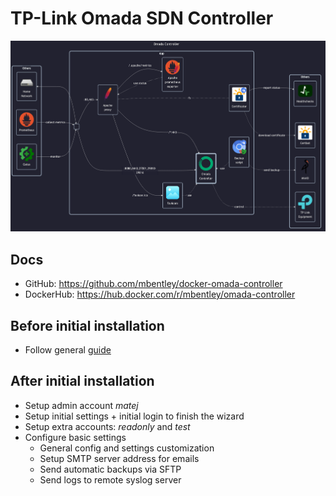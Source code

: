 # TP-Link Omada SDN Controller

![diagram](../../docs/diagrams/out/apps/omadacontroller.png)

## Docs

- GitHub: <https://github.com/mbentley/docker-omada-controller>
- DockerHub: <https://hub.docker.com/r/mbentley/omada-controller>

## Before initial installation

- Follow general [guide](../../docs/Checklist%20for%20new%20docker-apps.md)

## After initial installation

- Setup admin account _matej_
- Setup initial settings + initial login to finish the wizard
- Setup extra accounts: _readonly_ and _test_
- Configure basic settings
    - General config and settings customization
    - Setup SMTP server address for emails
    - Send automatic backups via SFTP
    - Send logs to remote syslog server
